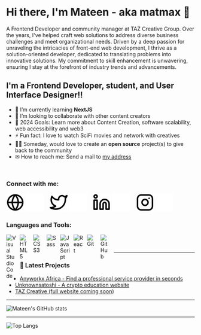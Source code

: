 # Hi there, I'm Mateen - aka matmax 👋

A Frontend Developer and community manager at TAZ Creative Group. Over the years, I've helped craft web solutions to address diverse business challenges and meet organizational needs.
Driven by a deep passion for unraveling the intricacies of front-end web development, I thrive as a solution-oriented developer, dedicated to translating problems into innovative solutions. My commitment to skill enhancement is unwavering, ensuring I stay at the forefront of industry trends and advancements.

## I'm a Frontend Developer, student, and User Interface Designer!!

- 🌱 I’m currently learning **NextJS**
- 👯 I’m looking to collaborate with other content creators
- 🥅 2024 Goals: Learn more about Content Creation, software scalability, web accessibility and web3
- ⚡ Fun fact: I love to watch SciFi movies and network with creatives
- 🐱‍🏍 Someday, would love to create an **open source** project(s) to give back to the community
- ✉ How to reach me: Send a mail to [my address](mateendeveloper@gmail.com)

<br>

### Connect with me:

[![website](./img/globe-light.svg)](https://mateen-io.vercel.app#gh-light-mode-only)
[![website](./img/globe-dark.svg)](https://mateen-io.vercel.app#gh-dark-mode-only)
&nbsp;&nbsp;
[![website](./img/twitter-light.svg)](https://twitter.com/mateenUI#gh-light-mode-only)
[![website](./img/twitter-dark.svg)](https://twitter.com/mateenUI#gh-dark-mode-only)
&nbsp;&nbsp;
[![website](./img/linkedin-light.svg)](https://linkedin.com/in/mateen-gbadamosi#gh-light-mode-only)
[![website](./img/linkedin-dark.svg)](https://linkedin.com/in/mateen-gbadamosi#gh-dark-mode-only)
&nbsp;&nbsp;
[![website](./img/instagram-light.svg)](https://instagram.com/mateen.ui#gh-light-mode-only)
[![website](./img/instagram-dark.svg)](https://instagram.com/mateen.ui#gh-dark-mode-only)

### Languages and Tools:

<img align="left" alt="Visual Studio Code" width="26px" src="https://cdn.jsdelivr.net/gh/devicons/devicon/icons/vscode/vscode-original.svg" style="padding-right:10px;" />
<img align="left" alt="HTML5" width="26px" src="https://cdn.jsdelivr.net/gh/devicons/devicon/icons/html5/html5-original.svg" style="padding-right:10px;" />
<img align="left" alt="CSS3" width="26px" src="https://cdn.jsdelivr.net/gh/devicons/devicon/icons/css3/css3-original.svg" style="padding-right:10px;" />
<img align="left" alt="Sass" width="26px" src="https://cdn.jsdelivr.net/gh/devicons/devicon/icons/sass/sass-original.svg" style="padding-right:10px;" />
<img align="left" alt="JavaScript" width="26px" src="https://cdn.jsdelivr.net/gh/devicons/devicon/icons/javascript/javascript-original.svg" style="padding-right:10px;" />
<img align="left" alt="React" width="26px" src="https://cdn.jsdelivr.net/gh/devicons/devicon/icons/react/react-original.svg" style="padding-right:10px;" />
<img align="left" alt="Git" width="26px" src="https://cdn.jsdelivr.net/gh/devicons/devicon/icons/git/git-original.svg" style="padding-right:10px;" />
<img align="left" alt="GitHub" width="26px" src="https://user-images.githubusercontent.com/3369400/139447912-e0f43f33-6d9f-45f8-be46-2df5bbc91289.png" style="padding-right:10px;" />

<br />
<br />

---

### 📕 Latest Projects

<!-- PROJECT-LIST:START -->

- [Anyworkx Africa - Find a professional service provider in seconds](https://www.anyworkx.africa)
- [Unknownsatoshi - A crypto education website](https://unknownsatoshi.com)
- [ TAZ Creative (full website coming soon)](https://tazcreative.io)

<!-- PROJECT-LIST:END -->

---

![Mateen's GitHub stats](https://github-readme-stats.vercel.app/api?username=matmaxgraphics&show_icons=true)

---

![Top Langs](https://github-readme-stats.vercel.app/api/top-langs/?username=matmaxgraphics&layout=compact)

[website]: https://mateen-ui.vercel.app.com
<!-- [course]: http://vsCodeHero.com -->
[twitter]: https://twitter.com/mateenUI
[instagram]: https://instagram.com/mateen.ui
[linkedin]: https://linkedin.com/in/mateen-gbadamosi
